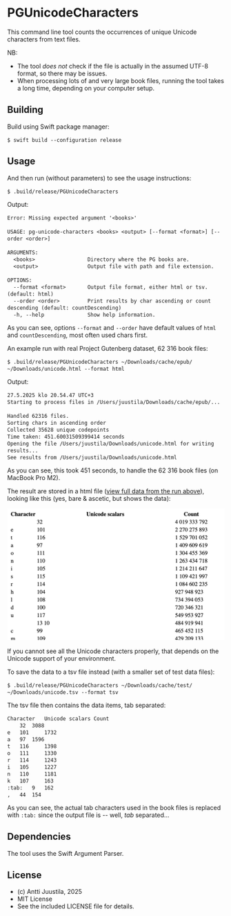 # PGUnicodeCharacters

This command line tool counts the occurrences of unique Unicode characters from text files.

NB: 

* The tool *does not* check if the file is actually in the assumed UTF-8 format, so there may be issues.
* When processing lots of and very large book files, running the tool takes a long time, depending on your computer setup.

## Building

Build using Swift package manager:

```console
$ swift build --configuration release
```

## Usage

And then run (without parameters) to see the usage instructions:

```console
$ .build/release/PGUnicodeCharacters
```

Output:
```                                                               
Error: Missing expected argument '<books>'

USAGE: pg-unicode-characters <books> <output> [--format <format>] [--order <order>]

ARGUMENTS:
  <books>                 Directory where the PG books are.
  <output>                Output file with path and file extension.

OPTIONS:
  --format <format>       Output file format, either html or tsv. (default: html)
  --order <order>         Print results by char ascending or count descending (default: countDescending)
  -h, --help              Show help information.
```

As you can see, options `--format` and `--order` have default values of `html` and `countDescending`, most often used chars first.
 
An example run with real Project Gutenberg dataset, 62 316 book files:

```console
$ .build/release/PGUnicodeCharacters ~/Downloads/cache/epub/ ~/Downloads/unicode.html --format html
```

Output:
``` 
27.5.2025 klo 20.54.47 UTC+3
Starting to process files in /Users/juustila/Downloads/cache/epub/...

Handled 62316 files.
Sorting chars in ascending order
Collected 35628 unique codepoints
Time taken: 451.60031509399414 seconds
Opening the file /Users/juustila/Downloads/unicode.html for writing results...
See results from /Users/juustila/Downloads/unicode.html
```

As you can see, this took 451 seconds, to handle the 62 316 book files (on MacBook Pro M2). 

The result are stored in a html file ([view full data from the run above](https://juustila.com/pgunicode/unicode.html)), looking like this (yes, bare & ascetic, but shows the data):

![Screenshot of the partial html page](html-screenshot.png)

If you cannot see all the Unicode characters properly, that depends on the Unicode support of your environment.

To save the data to a tsv file instead (with a smaller set of test data files):

```console
$ .build/release/PGUnicodeCharacters ~/Downloads/cache/test/ ~/Downloads/unicode.tsv --format tsv
```

The tsv file then contains the data items, tab separated:

```
Character	Unicode scalars	Count
 	32 	3088
e	101 	1732
a	97 	1596
t	116 	1398
o	111 	1330
r	114 	1243
i	105 	1227
n	110 	1181
k	107 	163
:tab:	9 	162
,	44 	154
```

As you can see, the actual tab characters used in the book files is replaced with `:tab:` since the output file is -- well, *tab* separated...

## Dependencies

The tool uses the Swift Argument Parser.

## License

* (c) Antti Juustila, 2025
* MIT License
* See the included LICENSE file for details.
